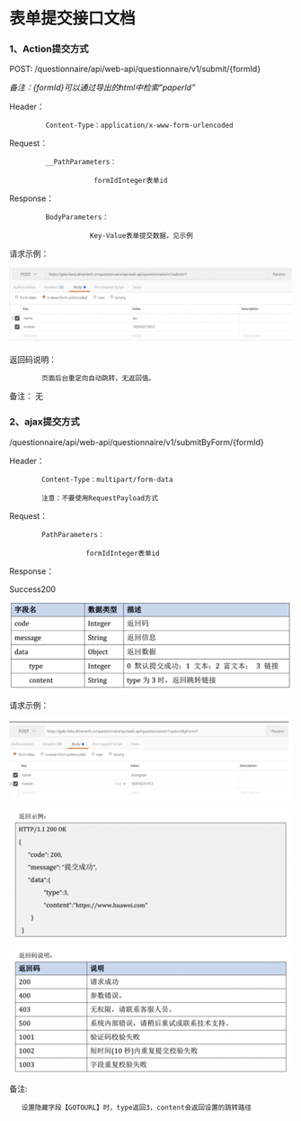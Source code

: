 # 表单提交接口文档

### 1、Action提交方式

POST: /questionnaire/api/web-api/questionnaire/v1/submit/{formId}

_备注：{formId}可以通过导出的html中检索”paperId”_

Header：

             Content-Type：application/x-www-form-urlencoded 

Request： 

             __PathParameters： 

                         formIdInteger表单id 

Response： 

             BodyParameters： 

                        Key-Value表单提交数据，见示例

请求示例：

![](../../../.gitbook/assets/image%20%28590%29.png)

返回码说明：

            页面后台重定向自动跳转，无返回值。 

备注： 无

### 2、ajax提交方式

/questionnaire/api/web-api/questionnaire/v1/submitByForm/{formId} 

Header： 

            Content-Type：multipart/form-data 

            注意：不要使用RequestPayload方式 

Request： 

            PathParameters： 

                       formIdInteger表单id 

Response： 

Success200

![](../../../.gitbook/assets/image%20%28581%29.png)

请求示例：

![](../../../.gitbook/assets/image%20%28585%29.png)

![](../../../.gitbook/assets/image%20%28587%29.png)

备注: 

       设置隐藏字段【GOTOURL】时，type返回3，content会返回设置的跳转路径


